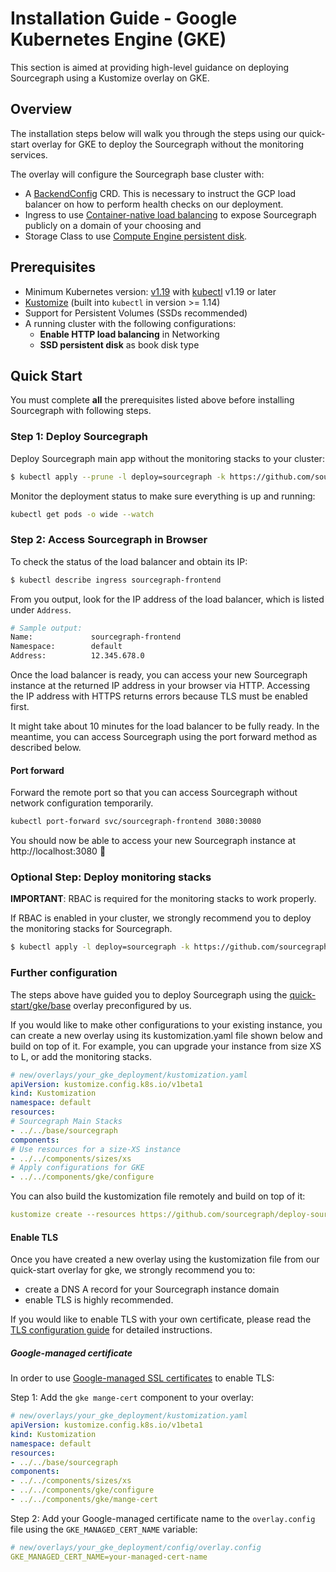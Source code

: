 # Installation Guide - Google Kubernetes Engine (GKE)

This section is aimed at providing high-level guidance on deploying Sourcegraph using a Kustomize overlay on GKE. 

## Overview

The installation steps below will walk you through the steps using our quick-start overlay for GKE to deploy the Sourcegraph without the monitoring services.

The overlay will configure the Sourcegraph base cluster with:

- A [BackendConfig](https://cloud.google.com/kubernetes-engine/docs/how-to/ingress-configuration#create_backendconfig) CRD. This is necessary to instruct the GCP load balancer on how to perform health checks on our deployment.
- Ingress to use [Container-native load balancing](https://cloud.google.com/kubernetes-engine/docs/how-to/container-native-load-balancing) to expose Sourcegraph publicly on a domain of your choosing and
- Storage Class to use [Compute Engine persistent disk](https://cloud.google.com/kubernetes-engine/docs/how-to/persistent-volumes/gce-pd-csi-driver).

## Prerequisites

- Minimum Kubernetes version: [v1.19](https://kubernetes.io/blog/2020/08/26/kubernetes-release-1.19-accentuate-the-paw-sitive/) with [kubectl](https://kubernetes.io/docs/tasks/tools/install-kubectl/) v1.19 or later
- [Kustomize](https://kustomize.io/) (built into `kubectl` in version >= 1.14)
- Support for Persistent Volumes (SSDs recommended)
- A running cluster with the following configurations:
  - **Enable HTTP load balancing** in Networking
  - **SSD persistent disk** as book disk type 

## Quick Start

You must complete **all** the prerequisites listed above before installing Sourcegraph with following steps.

### Step 1: Deploy Sourcegraph

Deploy Sourcegraph main app without the monitoring stacks to your cluster:

```bash
$ kubectl apply --prune -l deploy=sourcegraph -k https://github.com/sourcegraph/deploy-sourcegraph/new/quick-start/gke/base?ref=v4.3.1
```

Monitor the deployment status to make sure everything is up and running:

```bash
kubectl get pods -o wide --watch
```

### Step 2: Access Sourcegraph in Browser

To check the status of the load balancer and obtain its IP:

```bash
$ kubectl describe ingress sourcegraph-frontend
```

From you output, look for the IP address of the load balancer, which is listed under `Address`.

```bash
# Sample output:
Name:             sourcegraph-frontend
Namespace:        default
Address:          12.345.678.0
```

Once the load balancer is ready, you can access your new Sourcegraph instance at the returned IP address in your browser via HTTP. Accessing the IP address with HTTPS returns errors because TLS must be enabled first.

It might take about 10 minutes for the load balancer to be fully ready. In the meantime, you can access Sourcegraph using the port forward method as described below.

#### Port forward

Forward the remote port so that you can access Sourcegraph without network configuration temporarily.

```bash
kubectl port-forward svc/sourcegraph-frontend 3080:30080
```

You should now be able to access your new Sourcegraph instance at http://localhost:3080  🎉

### Optional Step: Deploy monitoring stacks 

**IMPORTANT**: RBAC is required for the monitoring stacks to work properly.

If RBAC is enabled in your cluster, we strongly recommend you to deploy the monitoring stacks for Sourcegraph.

```bash
$ kubectl apply -l deploy=sourcegraph -k https://github.com/sourcegraph/deploy-sourcegraph/new/quick-start/monitoring?ref=v4.3.1
```

### Further configuration

The steps above have guided you to deploy Sourcegraph using the [quick-start/gke/base](https://github.com/sourcegraph/deploy-sourcegraph/tree/master/new/quick-start/gke/base) overlay preconfigured by us.

If you would like to make other configurations to your existing instance, you can create a new overlay using its kustomization.yaml file shown below and build on top of it. For example, you can upgrade your instance from size XS to L, or add the monitoring stacks.

```yaml
# new/overlays/your_gke_deployment/kustomization.yaml
apiVersion: kustomize.config.k8s.io/v1beta1
kind: Kustomization
namespace: default
resources:
# Sourcegraph Main Stacks
- ../../base/sourcegraph
components:
# Use resources for a size-XS instance
- ../../components/sizes/xs
# Apply configurations for GKE
- ../../components/gke/configure
```

You can also build the kustomization file remotely and build on top of it:

```yaml
kustomize create --resources https://github.com/sourcegraph/deploy-sourcegraph/new/quick-start/gke/base?ref=v4.3.1
```

#### Enable TLS

Once you have created a new overlay using the kustomization file from our quick-start overlay for gke, we strongly recommend you to: 
- create a DNS A record for your Sourcegraph instance domain
- enable TLS is highly recommended. 

If you would like to enable TLS with your own certificate, please read the [TLS configuration guide](configure.md#tls) for detailed instructions.

##### Google-managed certificate

In order to use [Google-managed SSL certificates](https://cloud.google.com/kubernetes-engine/docs/how-to/managed-certs) to enable TLS:

Step 1: Add the `gke mange-cert` component to your overlay:

```yaml
# new/overlays/your_gke_deployment/kustomization.yaml
apiVersion: kustomize.config.k8s.io/v1beta1
kind: Kustomization
namespace: default
resources:
- ../../base/sourcegraph
components:
- ../../components/sizes/xs
- ../../components/gke/configure
- ../../components/gke/mange-cert
```

Step 2: Add your Google-managed certificate name to the `overlay.config` file using the `GKE_MANAGED_CERT_NAME` variable:

```yaml
# new/overlays/your_gke_deployment/config/overlay.config
GKE_MANAGED_CERT_NAME=your-managed-cert-name
```
